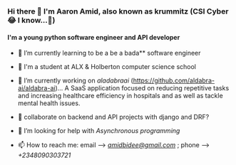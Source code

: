 ### Hi there 👋 I'm Aaron Amid, also known as krummitz (CSI Cyber 😂 I know...👀)

<!--
**AmidBidee/AmidBidee** is a ✨ _special_ ✨ repository because its `README.md` (this file) appears on your GitHub profile.

Here are some ideas to get you started:

- 🌱 I’m currently learning ...
- 
- 🤔 I’m looking for help with ...
- 💬 Ask me about ...
- 📫 How to reach me: ...
- 😄 Pronouns: ...
- ⚡ Fun fact: ...
-->
#### I'm a young python software engineer and API developer

- 🌱 I’m currently learning to be a be a bada** software engineer
- 🎒 I'm a student at ALX & Holberton computer science school

- 🔭 I’m currently working on *aladabraai* (https://github.com/aldabra-ai/aldabra-ai)... A SaaS application focused on reducing repetitive tasks and increasing healthcare efficiency in hospitals and as well as tackle mental health issues.

- 👯 collaborate on backend and API projects with django and DRF?
- 🤔 I’m looking for help with *Asynchronous programming*
- 📫 How to reach me: email --> *amidbidee@gmail.com* ; phone --> *+2348090303721*
